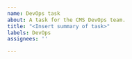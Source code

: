 ```yaml
---
name: DevOps task
about: A task for the CMS DevOps team.
title: "<Insert summary of task>"
labels: DevOps
assignees: ''

---
```



